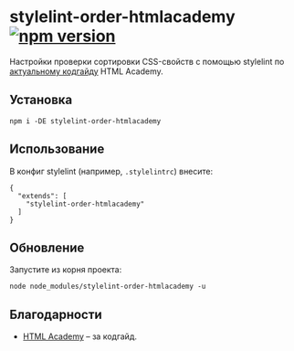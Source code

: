 # stylelint-order-htmlacademy [![npm version](https://img.shields.io/npm/v/stylelint-order-htmlacademy.svg)](https://www.npmjs.com/package/stylelint-order-htmlacademy)

Настройки проверки сортировки CSS-свойств с помощью stylelint по [актуальному кодгайду](https://github.com/htmlacademy/codeguide/blob/master/.postcss-sorting.json) HTML Academy.

## Установка

```
npm i -DE stylelint-order-htmlacademy
```

## Использование

В конфиг stylelint (например, `.stylelintrc`) внесите:

```
{
  "extends": [
    "stylelint-order-htmlacademy"
  ]
}
```

## Обновление

Запустите из корня проекта:

```
node node_modules/stylelint-order-htmlacademy -u
```

## Благодарности

* [HTML Academy](https://codeguide.academy) – за кодгайд.
